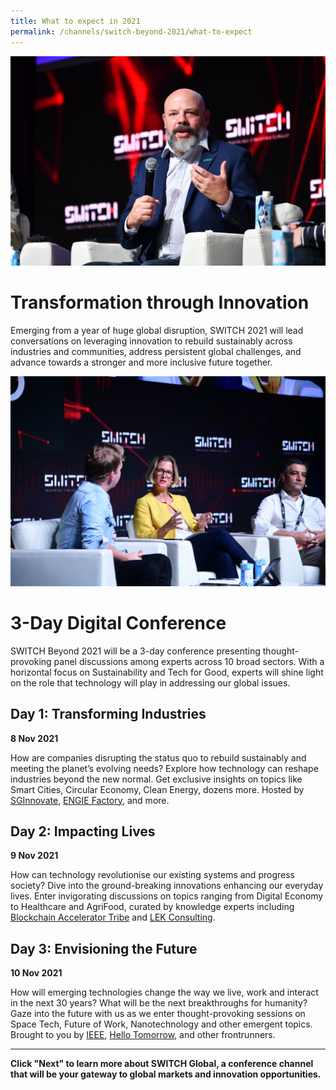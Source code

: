 ```yaml
---
title: What to expect in 2021
permalink: /channels/switch-beyond-2021/what-to-expect
---
```



![Alt text for image on Isomer site](/images/SWITCH%20Connect%203.jpg)
# Transformation through Innovation
Emerging from a year of huge global disruption, SWITCH 2021 will lead conversations on leveraging innovation to rebuild sustainably across industries and communities, address persistent global challenges, and advance towards a stronger and more inclusive future together.

![Alt text for image on Isomer site](/images/SWITCH%20Connect%206.jpg)
# 3-Day Digital Conference
SWITCH Beyond 2021 will be a 3-day conference presenting thought-provoking panel discussions among experts across 10 broad sectors. With a horizontal focus on Sustainability and Tech for Good, experts will shine light on the role that technology will play in addressing our global issues. 

## Day 1: Transforming Industries
**8 Nov 2021**

How are companies disrupting the status quo to rebuild sustainably and meeting the planet’s evolving needs? Explore how technology can reshape industries beyond the new normal. Get exclusive insights on topics like Smart Cities, Circular Economy, Clean Energy, dozens more. Hosted by [SGInnovate](https://sginnovate.com/), [ENGIE Factory](https://apac.engiefactory.com/), and more.

## Day 2: Impacting Lives
**9 Nov 2021**

How can technology revolutionise our existing systems and progress society? Dive into the ground-breaking innovations enhancing our everyday lives. Enter invigorating discussions on topics ranging from Digital Economy to Healthcare and AgriFood, curated by knowledge experts including [Blockchain Accelerator Tribe](https://tribex.co/accelerator/) and [LEK Consulting](https://www.lek.com/global-offices/singapore).

## Day 3: Envisioning the Future
**10 Nov 2021**

How will emerging technologies change the way we live, work and interact in the next 30 years? What will be the next breakthroughs for humanity? Gaze into the future with us as we enter thought-provoking sessions on Space Tech, Future of Work, Nanotechnology and other emergent topics. Brought to you by [IEEE](https://www.ieee.org/), [Hello Tomorrow](https://hello-tomorrow.org/), and other frontrunners.

***
**Click "Next" to learn more about SWITCH Global, a conference channel that will be your gateway to global markets and innovation opportunities.**